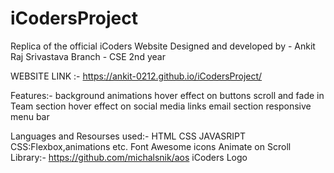 # iCodersProject
Replica of the official iCoders Website
Designed and developed by - Ankit Raj Srivastava
Branch - CSE 2nd year

WEBSITE LINK :- https://ankit-0212.github.io/iCodersProject/

Features:-
  background animations
  hover effect on buttons
  scroll and fade in Team section 
  hover effect on social media links
  email section
  responsive menu bar


Languages and Resourses used:-
  HTML
  CSS
  JAVASRIPT
  CSS:Flexbox,animations etc.
  Font Awesome icons
  Animate on Scroll Library:- https://github.com/michalsnik/aos
  iCoders Logo
  
  
